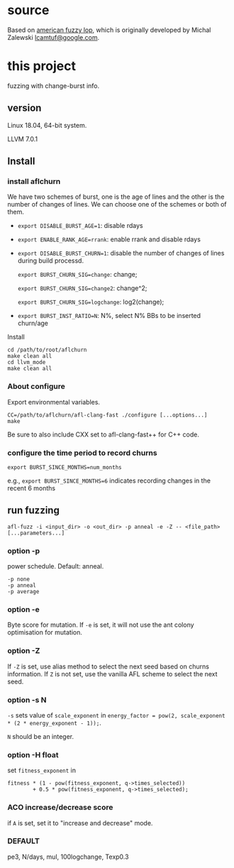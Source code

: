# source
Based on [american fuzzy lop](https://github.com/google/AFL), which is originally developed by Michal Zalewski <lcamtuf@google.com>.

# this project

fuzzing with change-burst info.

## version
Linux 18.04, 64-bit system. 

LLVM 7.0.1


## Install

   
### install aflchurn
We have two schemes of burst, one is the age of lines and the other is the number of changes of lines. 
We can choose one of the schemes or both of them.
- `export DISABLE_BURST_AGE=1`: disable rdays
- `export ENABLE_RANK_AGE=rrank`: enable rrank and disable rdays

- `export DISABLE_BURST_CHURN=1`: disable the number of changes of lines during build processd.

    `export BURST_CHURN_SIG=change`: change; 

    `export BURST_CHURN_SIG=change2`: change^2;

    `export BURST_CHURN_SIG=logchange`: log2(change);

- `export BURST_INST_RATIO=N`: N%, select N% BBs to be inserted churn/age


Install

    cd /path/to/root/aflchurn
    make clean all
    cd llvm_mode
    make clean all


### About configure
Export environmental variables.
    
    CC=/path/to/aflchurn/afl-clang-fast ./configure [...options...]
    make

Be sure to also include CXX set to afl-clang-fast++ for C++ code.

### configure the time period to record churns

    export BURST_SINCE_MONTHS=num_months

e.g., `export BURST_SINCE_MONTHS=6` indicates recording changes in the recent 6 months

## run fuzzing

    afl-fuzz -i <input_dir> -o <out_dir> -p anneal -e -Z -- <file_path> [...parameters...]

### option -p
power schedule. Default: anneal.

    -p none
    -p anneal
    -p average

### option -e
Byte score for mutation. 
If `-e` is set, it will not use the ant colony optimisation for mutation.

### option -Z
If `-Z` is set, use alias method to select the next seed based on churns information.
If `Z` is not set, use the vanilla AFL scheme to select the next seed.

### option -s N
`-s` sets value of `scale_exponent` in `energy_factor = pow(2, scale_exponent * (2 * energy_exponent - 1));`.

`N` should be an integer.


### option -H float
set `fitness_exponent` in

```
fitness * (1 - pow(fitness_exponent, q->times_selected)) 
        + 0.5 * pow(fitness_exponent, q->times_selected);
```
### ACO increase/decrease score
if `A` is set, set it to "increase and decrease" mode.

### DEFAULT
pe3, N/days, mul, 100logchange, Texp0.3
